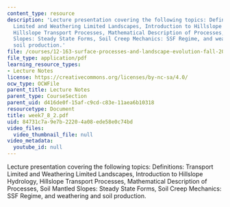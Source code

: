 ```yaml
---
content_type: resource
description: 'Lecture presentation covering the following topics: Definitions: Transport
  Limited and Weathering Limited Landscapes, Introduction to Hillslope Hydrology,
  Hillslope Transport Processes, Mathematical Description of Processes, Soil Mantled
  Slopes: Steady State Forms, Soil Creep Mechanics: SSF Regime, and weathering and
  soil production.'
file: /courses/12-163-surface-processes-and-landscape-evolution-fall-2004/84731c7a9e7b22204a08ede58e0c74bd_week7_8_2.pdf
file_type: application/pdf
learning_resource_types:
- Lecture Notes
license: https://creativecommons.org/licenses/by-nc-sa/4.0/
ocw_type: OCWFile
parent_title: Lecture Notes
parent_type: CourseSection
parent_uid: d416de0f-15af-c9cd-c83e-11aea6b10318
resourcetype: Document
title: week7_8_2.pdf
uid: 84731c7a-9e7b-2220-4a08-ede58e0c74bd
video_files:
  video_thumbnail_file: null
video_metadata:
  youtube_id: null
---
```

Lecture presentation covering the following topics: Definitions: Transport Limited and Weathering Limited Landscapes, Introduction to Hillslope Hydrology, Hillslope Transport Processes, Mathematical Description of Processes, Soil Mantled Slopes: Steady State Forms, Soil Creep Mechanics: SSF Regime, and weathering and soil production.